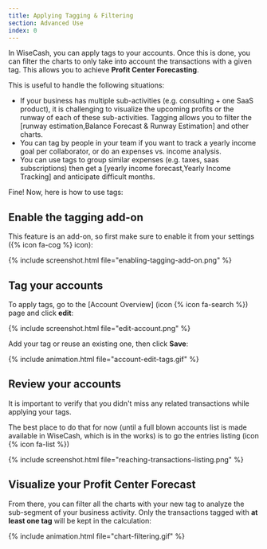 ```yaml
---
title: Applying Tagging & Filtering
section: Advanced Use
index: 0
---
```


In WiseCash, you can apply tags to your accounts. Once this is done, you can filter the charts to only take into account the transactions with a given tag. This allows you to achieve **Profit Center Forecasting**.

This is useful to handle the following situations:

* If your business has multiple sub-activities (e.g. consulting + one SaaS product), it is challenging to visualize the upcoming profits or the runway of each of these sub-activities. Tagging allows you to filter the [runway estimation,Balance Forecast & Runway Estimation] and other charts.
* You can tag by people in your team if you want to track a yearly income goal per collaborator, or do an expenses vs. income analysis.
* You can use tags to group similar expenses (e.g. taxes, saas subscriptions) then get a [yearly income forecast,Yearly Income Tracking] and anticipate  difficult months.

Fine! Now, here is how to use tags:

## Enable the tagging add-on

This feature is an add-on, so first make sure to enable it from your settings ({% icon fa-cog %} icon):

{% include screenshot.html file="enabling-tagging-add-on.png" %}

## Tag your accounts

To apply tags, go to the [Account Overview] (icon {% icon fa-search %}) page and click **edit**:

{% include screenshot.html file="edit-account.png" %}

Add your tag or reuse an existing one, then click **Save**:

{% include animation.html file="account-edit-tags.gif" %}

## Review your accounts

It is important to verify that you didn't miss any related transactions while applying your tags.

The best place to do that for now (until a full blown accounts list is made available in WiseCash, which is in the works) is to go the entries listing (icon {% icon fa-list %})

{% include screenshot.html file="reaching-transactions-listing.png" %}

## Visualize your Profit Center Forecast

From there, you can filter all the charts with your new tag to analyze the sub-segment of your business activity. Only the transactions tagged with **at least one tag** will be kept in the calculation:

{% include animation.html file="chart-filtering.gif" %}
